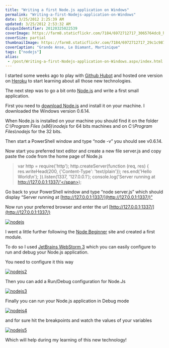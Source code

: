```yaml
---
title: "Writing a first Node.js application on Windows"
permalink: "Writing-a-first-Nodejs-application-on-Windows"
date: 3/25/2012 2:25:39 AM
updated: 3/25/2012 2:53:32 AM
disqusIdentifier: 20120325022539
coverImage: https://farm8.staticflickr.com/7184/6972712717_3065764dc8_h.jpg
coverSize: partial
thumbnailImage: https://farm8.staticflickr.com/7184/6972712717_29c1c987ab_q.jpg
coverCaption: "Grande Anse, Le Diamant, Martinique"
tags: ["nodejs"]
alias:
 - /post/Writing-a-first-Nodejs-application-on-Windows.aspx/index.html
---
```

<!-- [![Plage de la Grande Anse du Diamant](http://farm8.staticflickr.com/7184/6972712717_29c1c987ab_m.jpg)](http://www.flickr.com/photos/laurentkempe/6972712717/ "Plage de la Grande Anse du Diamant by Laurent Kempé, on Flickr") -->   

I started some weeks ago to play with [Github Hubot](http://www.laurentkempe.com/post/Starting-TeamCity-builds-from-HipChat-using-Github-Hubot.aspx) and hosted one version on [Heroku](http://www.heroku.com/) to start learning about all those new technologies.
<!-- more -->

The next step was to go a bit onto [Node.js](http://nodejs.org/) and write a first small application.

First you need to [download Node.js](http://nodejs.org/#download) and install it on your machine. I downloaded the Windows version 0.6.14.

When Node.js is installed on your machine you should find it on the folder *C:\Program Files (x86)\nodejs* for 64 bits machines and on *C:\Program Files\nodejs* for the 32 bits.

Then start a PowerShell window and type “node -v” you should see v0.6.14.

Now start you preferred text editor and create a new file server.js and copy paste the code from the home page of Node.js

> <span class="kwrd">var</span> http = require(<span class="str">'http'</span>);
http.createServer(<span class="kwrd">function</span> (req, res) {
  res.writeHead(200, {<span class="str">'Content-Type'</span>: <span class="str">'text/plain'</span>});
  res.end(<span class="str">'Hello World\n'</span>);
}).listen(1337, <span class="str">'127.0.0.1'</span>);
console.log(<span class="str">'Server running at http://127.0.0.1:1337/'</span>);


<style type="text/css">










.csharpcode, .csharpcode pre
{
	font-size: small;
	color: black;
	font-family: consolas, "Courier New", courier, monospace;
	background-color: #ffffff;
	/*white-space: pre;*/
}
.csharpcode pre { margin: 0em; }
.csharpcode .rem { color: #008000; }
.csharpcode .kwrd { color: #0000ff; }
.csharpcode .str { color: #006080; }
.csharpcode .op { color: #0000c0; }
.csharpcode .preproc { color: #cc6633; }
.csharpcode .asp { background-color: #ffff00; }
.csharpcode .html { color: #800000; }
.csharpcode .attr { color: #ff0000; }
.csharpcode .alt 
{
	background-color: #f4f4f4;
	width: 100%;
	margin: 0em;
}
.csharpcode .lnum { color: #606060; }</style>



Go back to your PowerShell window and type “node server.js” which should display “Server running at [http://127.0.0.1:1337/](http://127.0.0.1:1337/)”

Now run your preferred browser and enter the url [http://127.0.0.1:1337/](http://127.0.0.1:1337/)

[![nodejs](http://farm8.staticflickr.com/7055/7011307473_308a566b37_o.png)](http://www.flickr.com/photos/laurentkempe/7011307473/ "nodejs by Laurent Kempé, on Flickr")

I went a little further following the [Node Beginner](http://www.nodebeginner.org/) site and created a first module. 

    
To do so I used [JetBrains WebStorm 3](http://www.jetbrains.com/webstorm/) which you can easily configure to run and debug your Node.js application.

You need to configure it this way

[![nodejs2](http://farm8.staticflickr.com/7253/6865213052_0a80e9a449_o.png)](http://www.flickr.com/photos/laurentkempe/6865213052/ "nodejs2 by Laurent Kempé, on Flickr") 



Then you can add a Run/Debug configuration for Node.Js

[![nodejs3](http://farm8.staticflickr.com/7188/7011334891_f505c3d868_o.png)](http://www.flickr.com/photos/laurentkempe/7011334891/ "nodejs3 by Laurent Kempé, on Flickr") 



Finally you can run your Node.js application in Debug mode 

[![nodejs4](http://farm8.staticflickr.com/7226/7011339387_5c4e5b1472_o.png)](http://www.flickr.com/photos/laurentkempe/7011339387/ "nodejs4 by Laurent Kempé, on Flickr") 



and for sure hit the breakpoints and watch the values of your variables

[![nodejs5](http://farm8.staticflickr.com/7072/6865235082_e952e089c2_o.png)](http://www.flickr.com/photos/laurentkempe/6865235082/ "nodejs5 by Laurent Kempé, on Flickr") 



Which will help during my learning of this new technology!
